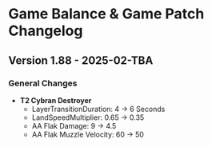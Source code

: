 # Game Balance & Game Patch Changelog

## Version 1.88 - 2025-02-TBA
### General Changes
- **T2 Cybran Destroyer**
    - LayerTransitionDuration: 4 -> 6 Seconds
    - LandSpeedMultiplier: 0.65 -> 0.35
    - AA Flak Damage: 9 -> 4.5
    - AA Flak Muzzle Velocity: 60 -> 50